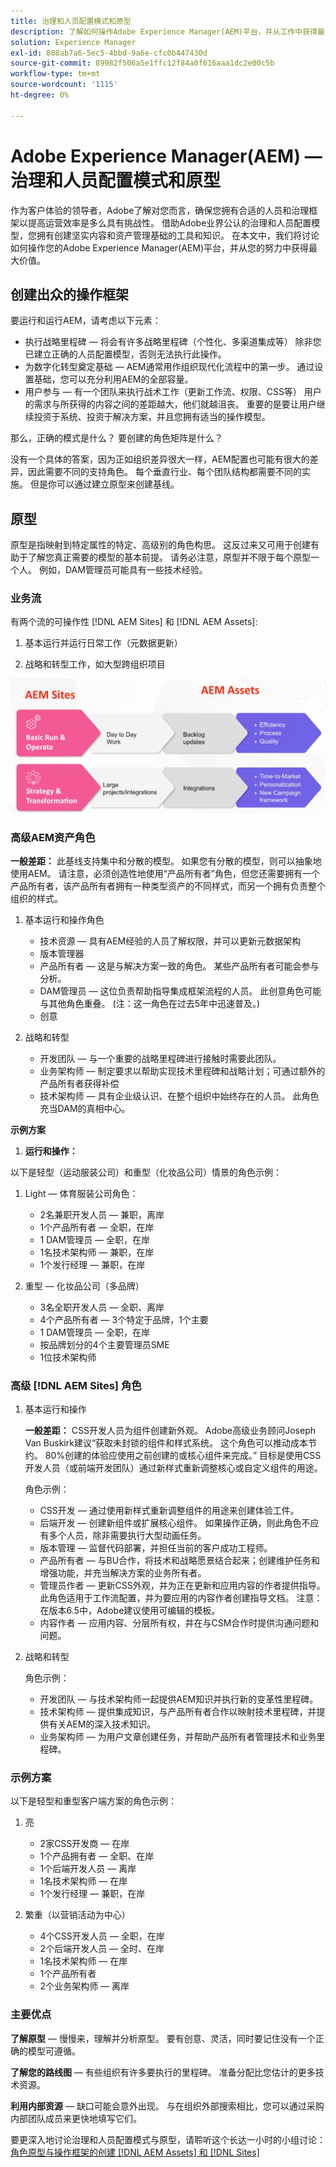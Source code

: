 ```yaml
---
title: 治理和人员配置模式和原型
description: 了解如何操作Adobe Experience Manager(AEM)平台，并从工作中获得最大价值。
solution: Experience Manager
exl-id: 808ab7a6-5ec5-4bbd-9a6e-cfc0b447430d
source-git-commit: 89982f506a5e1ffc12f84a0f616aaa1dc2e00c5b
workflow-type: tm+mt
source-wordcount: '1115'
ht-degree: 0%

---
```


# Adobe Experience Manager(AEM) — 治理和人员配置模式和原型

作为客户体验的领导者，Adobe了解对您而言，确保您拥有合适的人员和治理框架以提高运营效率是多么具有挑战性。 借助Adobe业界公认的治理和人员配置模型，您拥有创建坚实内容和资产管理基础的工具和知识。 在本文中，我们将讨论如何操作您的Adobe Experience Manager(AEM)平台，并从您的努力中获得最大价值。

## 创建出众的操作框架

要运行和运行AEM，请考虑以下元素：

* 执行战略里程碑 — 将会有许多战略里程碑（个性化、多渠道集成等） 除非您已建立正确的人员配置模型，否则无法执行此操作。
* 为数字化转型奠定基础 — AEM通常用作组织现代化流程中的第一步。 通过设置基础，您可以充分利用AEM的全部容量。
* 用户参与 — 有一个团队来执行战术工作（更新工作流、权限、CSS等） 用户的需求与所获得的内容之间的差距越大，他们就越沮丧。 重要的是要让用户继续投资于系统、投资于解决方案，并且您拥有适当的操作模型。

那么，正确的模式是什么？ 要创建的角色矩阵是什么？

没有一个具体的答案，因为正如组织差异很大一样，AEM配置也可能有很大的差异，因此需要不同的支持角色。 每个垂直行业、每个团队结构都需要不同的实施。 但是你可以通过建立原型来创建基线。

## 原型

原型是指映射到特定属性的特定、高级别的角色构思。 这反过来又可用于创建有助于了解您真正需要的模型的基本前提。 请务必注意，原型并不限于每个原型一个人。 例如，DAM管理员可能具有一些技术经验。

### 业务流

有两个流的可操作性 [!DNL AEM Sites] 和 [!DNL AEM Assets]:

1. 基本运行并运行日常工作（元数据更新）

1. 战略和转型工作，如大型跨组织项目

![业务流](assets/streams-of-operationalization.png)

### 高级AEM资产角色

**一般差距：** 此基线支持集中和分散的模型。 如果您有分散的模型，则可以抽象地使用AEM。 请注意，必须创造性地使用“产品所有者”角色，但您还需要拥有一个产品所有者，该产品所有者拥有一种类型资产的不同样式，而另一个拥有负责整个组织的样式。

1. 基本运行和操作角色

   * 技术资源 — 具有AEM经验的人员了解权限，并可以更新元数据架构
   * 版本管理器
   * 产品所有者 — 这是与解决方案一致的角色。 某些产品所有者可能会参与分析。
   * DAM管理员 — 这位负责帮助指导集成框架流程的人员。 此创意角色可能与其他角色重叠。 (注：这一角色在过去5年中迅速普及。)
   * 创意

1. 战略和转型

   * 开发团队 — 与一个重要的战略里程碑进行接触时需要此团队。
   * 业务架构师 — 制定要求以帮助实现技术里程碑和战略计划；可通过额外的产品所有者获得补偿
   * 技术架构师 — 具有企业级认识、在整个组织中始终存在的人员。 此角色充当DAM的真相中心。

**示例方案**

1. **运行和操作：**

以下是轻型（运动服装公司）和重型（化妆品公司）情景的角色示例：

1. Light — 体育服装公司角色：

   * 2名兼职开发人员 — 兼职，离岸
   * 1个产品所有者 — 全职，在岸
   * 1 DAM管理员 — 全职，在岸
   * 1名技术架构师 — 兼职，在岸
   * 1个发行经理 — 兼职，在岸

1. 重型 — 化妆品公司（多品牌）

   * 3名全职开发人员 — 全职、离岸
   * 4个产品所有者 — 3个特定于品牌，1个主要
   * 1 DAM管理员 — 全职，在岸
   * 按品牌划分的4个主要管理员SME
   * 1位技术架构师

### 高级 [!DNL AEM Sites] 角色

1. 基本运行和操作

   **一般差距：** CSS开发人员为组件创建新外观。 Adobe高级业务顾问Joseph Van Buskirk建议“获取未封锁的组件和样式系统。 这个角色可以推动成本节约。 80%创建的体验应使用之前创建的或核心组件来完成。” 目标是使用CSS开发人员（或前端开发团队）通过新样式重新调整核心或自定义组件的用途。

   角色示例：

   * CSS开发 — 通过使用新样式重新调整组件的用途来创建体验工件。
   * 后端开发 — 创建新组件或扩展核心组件。 如果操作正确，则此角色不应有多个人员，除非需要执行大型动画任务。
   * 版本管理 — 监督代码部署，并担任当前的客户成功工程师。
   * 产品所有者 — 与BU合作，将技术和战略愿景结合起来；创建维护任务和增强功能，并充当解决方案的业务所有者。
   * 管理员作者 — 更新CSS外观，并为正在更新和应用内容的作者提供指导。 此角色适用于工作流配置，并为要应用的内容作者创建指导文档。 注意：在版本6.5中，Adobe建议使用可编辑的模板。
   * 内容作者 — 应用内容、分层所有权，并在与CSM合作时提供沟通问题和问题。

1. 战略和转型

   角色示例：

   * 开发团队 — 与技术架构师一起提供AEM知识并执行新的变革性里程碑。
   * 技术架构师 — 提供集成知识，与产品所有者合作以映射技术里程碑，并提供有关AEM的深入技术知识。
   * 业务架构师 — 为用户文章创建任务，并帮助产品所有者管理技术和业务里程碑。

### 示例方案

以下是轻型和重型客户端方案的角色示例：

1. 亮

   * 2家CSS开发商 — 在岸
   * 1个产品拥有者 — 全职、在岸
   * 1个后端开发人员 — 离岸
   * 1名技术架构师 — 在岸
   * 1个发行经理 — 兼职，在岸

1. 繁重（以营销活动为中心）

   * 4个CSS开发人员 — 全职，在岸
   * 2个后端开发人员 — 全时、在岸
   * 1名技术架构师 — 在岸
   * 1个产品所有者
   * 2个业务架构师 — 离岸

### 主要优点

**了解原型**  — 慢慢来，理解并分析原型。 要有创意、灵活，同时要记住没有一个正确的模型可遵循。

**了解您的路线图**  — 有些组织有许多要执行的里程碑。 准备分配比您估计的更多技术资源。

**利用内部资源**  — 缺口可能会意外出现。 与在组织外部搜索相比，您可以通过采购内部团队成员来更快地填写它们。

要更深入地讨论治理和人员配置模式与原型，请聆听这个长达一小时的小组讨论： [角色原型与操作框架的创建 [!DNL AEM Assets] 和 [!DNL Sites]](https://adobecustomersuccess.adobeconnect.com/p8ml5nmy0758mp4/)
